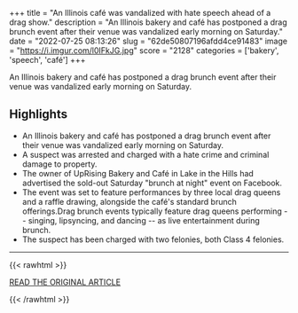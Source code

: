 +++
title = "An Illinois café was vandalized with hate speech ahead of a drag show."
description = "An Illinois bakery and café has postponed a drag brunch event after their venue was vandalized early morning on Saturday."
date = "2022-07-25 08:13:26"
slug = "62de50807196afdd4ce91483"
image = "https://i.imgur.com/l0IFkJG.jpg"
score = "2128"
categories = ['bakery', 'speech', 'café']
+++

An Illinois bakery and café has postponed a drag brunch event after their venue was vandalized early morning on Saturday.

## Highlights

- An Illinois bakery and café has postponed a drag brunch event after their venue was vandalized early morning on Saturday.
- A suspect was arrested and charged with a hate crime and criminal damage to property.
- The owner of UpRising Bakery and Café in Lake in the Hills had advertised the sold-out Saturday "brunch at night" event on Facebook.
- The event was set to feature performances by three local drag queens and a raffle drawing, alongside the café's standard brunch offerings.Drag brunch events typically feature drag queens performing -- singing, lipsyncing, and dancing -- as live entertainment during brunch.
- The suspect has been charged with two felonies, both Class 4 felonies.

---

{{< rawhtml >}}
  <p class="article-category">
    <a target="_blank" href="https://www.cnn.com/2022/07/23/us/illinois-bakery-drag-show-hate-speech/index.html">READ THE ORIGINAL ARTICLE</a>
  </p>
{{< /rawhtml >}}
